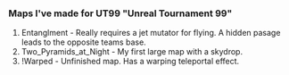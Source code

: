 ### Maps I've made for UT99 "Unreal Tournament 99"
1. Entanglment - Really requires a jet mutator for flying.  A hidden pasage leads to the opposite teams base.
2. Two_Pyramids_at_Night - My first large map with a skydrop.  
3. !Warped - Unfinished map. Has a warping teleportal effect.
